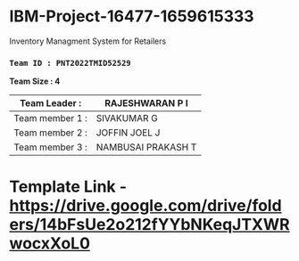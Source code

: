 
# IBM-Project-16477-1659615333
Inventory Managment System for Retailers

###  __`Team ID : PNT2022TMID52529`__


__Team Size : 4__


|Team Leader :| RAJESHWARAN P I|
| ------------|---------------|              
|Team member 1 :| SIVAKUMAR G|
|Team member 2 :| JOFFIN JOEL J|
|Team member 3 :| NAMBUSAI PRAKASH T|

# Template Link - https://drive.google.com/drive/folders/14bFsUe2o212fYYbNKeqJTXWRwocxXoL0
